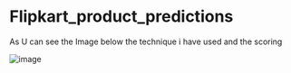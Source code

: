# Flipkart_product_predictions
As U can see the Image below the technique i have used and the scoring 

![image](https://user-images.githubusercontent.com/60474966/114274102-82e8af00-9a3a-11eb-83b7-614eff84f15e.png)



